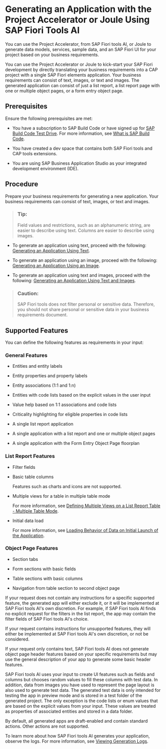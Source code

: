 <!-- loio6845fedbb38c4da7a54a2c76081f3abb -->

# Generating an Application with the Project Accelerator or Joule Using SAP Fiori Tools AI

You can use the Project Accelerator, from SAP Fiori tools AI, or Joule to generate data models, services, sample data, and an SAP Fiori UI for your project based on your business requirements.

You can use the Project Accelerator or Joule to kick-start your SAP Fiori development by directly translating your business requirements into a CAP project with a single SAP Fiori elements application. Your business requirements can consist of text, images, or text and images. The generated application can consist of just a list report, a list report page with one or multiple object pages, or a form entry object page.



<a name="loio6845fedbb38c4da7a54a2c76081f3abb__section_lsy_b1t_51c"/>

## Prerequisites

Ensure the following prerequisites are met:

-   You have a subscription to SAP Build Code or have signed up for [SAP Build Code Test Drive](https://developers.sap.com/mission.sap-build-code-test-drive.html?sap-outbound-id=4E44C2A19D38B160BF5539329FA7ECC83942C1AD). For more information, see [What is SAP Build Code](https://help.sap.com/docs/build_code/d0d8f5bfc3d640478854e6f4e7c7584a/504854f457cc4fbf9f79136dbc773618.html).

-   You have created a dev space that contains both SAP Fiori tools and CAP tools extensions.

-   You are using SAP Business Application Studio as your integrated development environment \(IDE\).



<a name="loio6845fedbb38c4da7a54a2c76081f3abb__section_axr_kk5_gdc"/>

## Procedure

Prepare your business requirements for generating a new application. Your business requirements can consist of text, images, or text and images.

> ### Tip:  
> Field values and restrictions, such as an alphanumeric string, are easier to describe using text. Columns are easier to describe using images.

-   To generate an application using text, proceed with the following: [Generating an Application Using Text](https://help.sap.com/docs/SAP_FIORI_tools/17d50220bcd848aa854c9c182d65b699/e7f9f8c26ebb4ab181372d09bb054cac.html?state=DRAFT).

-   To generate an application using an image, proceed with the following: [Generating an Application Using an Image](https://help.sap.com/docs/SAP_FIORI_tools/17d50220bcd848aa854c9c182d65b699/39193dfef3654ded850d39e7008e77d3.html?state=DRAFT).
-   To generate an application using text and images, proceed with the following: [Generating an Application Using Text and Images](https://help.sap.com/docs/SAP_FIORI_tools/17d50220bcd848aa854c9c182d65b699/5dd43dc5dcab4c36b8a654ce20bac71e.html?state=DRAFT).


> ### Caution:  
> SAP Fiori tools does not filter personal or sensitive data. Therefore, you should not share personal or sensitive data in your business requirements document.



<a name="loio6845fedbb38c4da7a54a2c76081f3abb__section_wcj_5ft_51c"/>

## Supported Features

You can define the following features as requirements in your input:



### General Features

-   Entities and entity labels

-   Entity properties and property labels

-   Entity associations \(1:1 and 1:n\)

-   Entities with code lists based on the explicit values in the user input

-   Value help based on 1:1 associations and code lists

-   Criticality highlighting for eligible properties in code lists

-   A single list report application

-   A single application with a list report and one or multiple object pages

-   A single application with the Form Entry Object Page floorplan




### List Report Features

-   Filter fields

-   Basic table columns

    Features such as charts and icons are not supported.

-   Multiple views for a table in multiple table mode

    For more information, see [Defining Multiple Views on a List Report Table - Multiple Table Mode](https://sapui5.hana.ondemand.com/sdk/#/topic/37aeed74e17a42caa2cba3123f0c15fc).

-   Initial data load

    For more information, see [Loading Behavior of Data on Initial Launch of the Application](https://ui5.sap.com/#/topic/9f4e1192f1384b85bc160288e17f69c4).




### Object Page Features

-   Section tabs

-   Form sections with basic fields

-   Table sections with basic columns

-   Navigation from table section to second object page


If your request does not contain any instructions for a specific supported feature, the generated app will either exclude it, or it will be implemented at SAP Fiori tools AI's own discretion. For example, if SAP Fiori tools AI finds no explicit request for the filters in the list report, the app may contain the filter fields of SAP Fiori tools AI's choice.

If your request contains instructions for unsupported features, they will either be implemented at SAP Fiori tools AI's own discretion, or not be considered.

If your request only contains text, SAP Fiori tools AI does not generate object page header features based on your specific requirements but may use the general description of your app to generate some basic header features.

SAP Fiori tools AI uses your input to create UI features such as fields and columns but chooses random values to fill these columns with test data. In addition, data from images you have used to represent the page layout is also used to generate test data. The generated test data is only intended for testing the app in preview mode and is stored in a test folder of the generated project. The only exception is the code lists or enum values that are based on the explicit values from your input. These values are treated as properties of associated entities and stored in a data folder.

By default, all generated apps are draft-enabled and contain standard actions. Other actions are not supported.

To learn more about how SAP Fiori tools AI generates your application, observe the logs. For more information, see [Viewing Generation Logs](https://help.sap.com/docs/SAP_FIORI_tools/17d50220bcd848aa854c9c182d65b699/4ecc286176b1429b98f6f0a243e49ee2.html?state=DRAFT).

